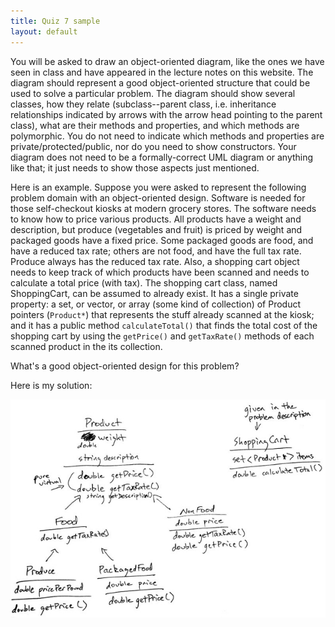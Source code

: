 ```yaml
---
title: Quiz 7 sample
layout: default
---
```


You will be asked to draw an object-oriented diagram, like the ones we have
seen in class and have appeared in the lecture notes on this website. The
diagram should represent a good object-oriented structure that could be used to
solve a particular problem. The diagram should show several classes, how they
relate (subclass--parent class, i.e. inheritance relationships indicated by
arrows with the arrow head pointing to the parent class), what are their
methods and properties, and which methods are polymorphic. You do not need to
indicate which methods and properties are private/protected/public, nor do you
need to show constructors. Your diagram does not need to be a formally-correct
UML diagram or anything like that; it just needs to show those aspects just
mentioned.

Here is an example. Suppose you were asked to represent the following problem
domain with an object-oriented design. Software is needed for those
self-checkout kiosks at modern grocery stores. The software needs to know how
to price various products. All products have a weight and description, but
produce (vegetables and fruit) is priced by weight and packaged goods have a
fixed price. Some packaged goods are food, and have a reduced tax rate; others
are not food, and have the full tax rate. Produce always has the reduced tax
rate. Also, a shopping cart object needs to keep track of which products have
been scanned and needs to calculate a total price (with tax). The shopping cart
class, named ShoppingCart, can be assumed to already exist. It has a single
private property: a set, or vector, or array (some kind of collection) of
Product pointers (`Product*`) that represents the stuff already scanned at the
kiosk; and it has a public method `calculateTotal()` that finds the total cost
of the shopping cart by using the `getPrice()` and `getTaxRate()` methods of
each scanned product in the its collection.

What's a good object-oriented design for this problem?

Here is my solution:

![My solution](/images/quiz-7_0.jpg "My solution")



